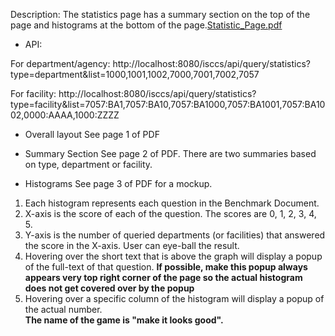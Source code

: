 Description: The statistics page has a summary section on the top of the page and histograms at the bottom of the page.[Statistic_Page.pdf](/uploads/a6add194a9d270db651b288ffb4caad9/Statistic_Page.pdf)
* API: 

For department/agency:
http://localhost:8080/isccs/api/query/statistics?type=department&list=1000,1001,1002,7000,7001,7002,7057

For facility:
http://localhost:8080/isccs/api/query/statistics?type=facility&list=7057:BA1,7057:BA10,7057:BA1000,7057:BA1001,7057:BA1002,0000:AAAA,1000:ZZZZ

* Overall layout
See page 1 of PDF

* Summary Section 
See page 2 of PDF.  There are two summaries based on type, department or facility.

* Histograms
See page 3 of PDF for a mockup.  
1. Each histogram represents each question in the Benchmark Document.
2. X-axis is the score of each of the question.  The scores are 0, 1, 2, 3, 4, 5.
3. Y-axis is the number of queried departments (or facilities) that answered the score in the X-axis.  User can eye-ball the result.  
4. Hovering over the short text that is above the graph will display a popup of the full-text of that question. **If possible, make this popup always appears very top right corner of the page so the actual histogram does not get covered over by the popup**
5. Hovering over a specific column of the histogram will display a popup of the actual number.  
**The name of the game is "make it looks good".**
